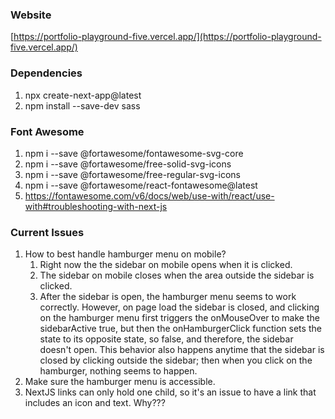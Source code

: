 ### Website
[https://portfolio-playground-five.vercel.app/](https://portfolio-playground-five.vercel.app/)

### Dependencies
1. npx create-next-app@latest
1. npm install --save-dev sass

### Font Awesome
1. npm i --save @fortawesome/fontawesome-svg-core
1. npm i --save @fortawesome/free-solid-svg-icons
1. npm i --save @fortawesome/free-regular-svg-icons
1. npm i --save @fortawesome/react-fontawesome@latest
1. https://fontawesome.com/v6/docs/web/use-with/react/use-with#troubleshooting-with-next-js

### Current Issues
1. How to best handle hamburger menu on mobile?
    1. Right now the the sidebar on mobile opens when it is clicked.
    1. The sidebar on mobile closes when the area outside the sidebar is clicked.
    1. After the sidebar is open, the hamburger menu seems to work correctly. However, on page load the sidebar is closed, and clicking on the hamburger menu first triggers the onMouseOver to make the sidebarActive true, but then the onHamburgerClick function sets the state to its opposite state, so false, and therefore, the sidebar doesn't open. This behavior also happens anytime that the sidebar is closed by clicking outside the sidebar; then when you click on the hamburger, nothing seems to happen.
1. Make sure the hamburger menu is accessible.
1. NextJS links can only hold one child, so it's an issue to have a link that includes an icon and text. Why???